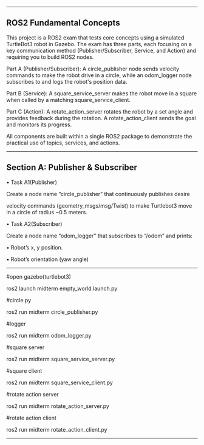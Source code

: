 -------------------------------------------------------------------------------------------------------------------------------------------------------------------------
ROS2 Fundamental Concepts
-------------------------------------------------------------------------------------------------------------------------------------------------------------------------
This project is a ROS2 exam that tests core concepts using a simulated TurtleBot3 robot in Gazebo. The exam has three parts, each focusing on a key communication method (Publisher/Subscriber, Service, and Action) and requiring you to build ROS2 nodes.


Part A (Publisher/Subscriber): 
A circle_publisher node sends velocity commands to make the robot drive in a circle, while an odom_logger node subscribes to and logs the robot's position data.


Part B (Service):
A square_service_server makes the robot move in a square when called by a matching square_service_client.


Part C (Action):
A rotate_action_server rotates the robot by a set angle and provides feedback during the rotation. A rotate_action_client sends the goal and monitors its progress.


All components are built within a single ROS2 package to demonstrate the practical use of topics, services, and actions.

-------------------------------------------------------------------------------------------------------------------------------------------------------------------------

Section A: Publisher & Subscriber
-
• Task A1(Publisher)

Create a node name “circle_publisher” that continuously publishes desire

velocity commands (geometry_msgs/msg/Twist) to make Turtlebot3 move in a circle of radius ~0.5 meters.


• Task A2(Subscriber)

Create a node name “odom_logger” that subscribes to “/odom” and prints:

  • Robot’s x, y position.
  
  • Robot’s orientation (yaw angle)


-------------------------------------------------------------------------------------------------------------------------------------------------------------------------
#open gazebo(turtlebot3)

ros2 launch midterm empty_world.launch.py


#circle py

ros2 run midterm circle_publisher.py


#logger

ros2 run midterm odom_logger.py


#square server

ros2 run midterm square_service_server.py


#square client

ros2 run midterm square_service_client.py


#rotate action server

ros2 run midterm rotate_action_server.py


#rotate action client

ros2 run midterm rotate_action_client.py

-------------------------------------------------------------------------------------------------------------------------------------------------------------------------
